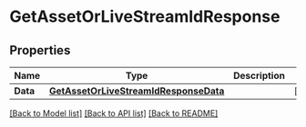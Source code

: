 # GetAssetOrLiveStreamIdResponse

## Properties
Name | Type | Description | Notes
------------ | ------------- | ------------- | -------------
**Data** | [**GetAssetOrLiveStreamIdResponseData**](GetAssetOrLiveStreamIdResponse_data.md) |  | [optional] 

[[Back to Model list]](../README.md#documentation-for-models) [[Back to API list]](../README.md#documentation-for-api-endpoints) [[Back to README]](../README.md)


